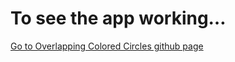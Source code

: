 # To see the app working…
[Go to Overlapping Colored Circles github page](https://dom-void.github.io/dojo-web-dev/overlapping-colored-circles/index.html)